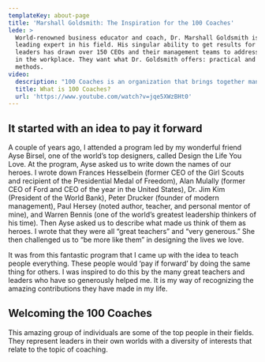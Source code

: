 ```yaml
---
templateKey: about-page
title: 'Marshall Goldsmith: The Inspiration for the 100 Coaches'
lede: >
  World-renowned business educator and coach, Dr. Marshall Goldsmith is the
  leading expert in his field. His singular ability to get results for top
  leaders has drawn over 150 CEOs and their management teams to address change
  in the workplace. They want what Dr. Goldsmith offers: practical and proven
  methods.
video:
  description: "100 Coaches is an organization that brings together many of the world's leading executive coaches, top business thinkers and best leaders with the common purpose of making good executives better. We offer services\_and\_opportunities that amplify the collective\_impact of our members. Together, our goal is to prepare, develop,\_and\_energize inspired leaders for the future.\_"
  title: What is 100 Coaches?
  url: 'https://www.youtube.com/watch?v=jqe5XWzBHt0'
---
```

## It started with an idea to pay it forward

A couple of years ago, I attended a program led by my wonderful friend Ayse Birsel, one of the world’s top designers, called Design the Life You Love. At the program, Ayse asked us to write down the names of our heroes. I wrote down Frances Hesselbein (former CEO of the Girl Scouts and recipient of the Presidential Medal of Freedom), Alan Mulally (former CEO of Ford and CEO of the year in the United States), Dr. Jim Kim (President of the World Bank), Peter Drucker (founder of modern management), Paul Hersey (noted author, teacher, and personal mentor of mine), and Warren Bennis (one of the world’s greatest leadership thinkers of his time). Then Ayse asked us to describe what made us think of them as heroes. I wrote that they were all “great teachers” and “very generous.” She then challenged us to “be more like them” in designing the lives we love.

It was from this fantastic program that I came up with the idea to teach people everything. These people would ‘pay if forward’ by doing the same thing for others. I was inspired to do this by the many great teachers and leaders who have so generously helped me. It is my way of recognizing the amazing contributions they have made in my life. 

## Welcoming the 100 Coaches

This amazing group of individuals are some of the top people in their fields. They represent leaders in their own worlds with a diversity of interests that relate to the topic of coaching.
